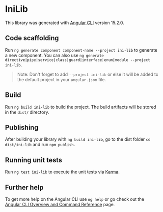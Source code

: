 # IniLib

This library was generated with [Angular CLI](https://github.com/angular/angular-cli) version 15.2.0.

## Code scaffolding

Run `ng generate component component-name --project ini-lib` to generate a new component. You can also use `ng generate directive|pipe|service|class|guard|interface|enum|module --project ini-lib`.
> Note: Don't forget to add `--project ini-lib` or else it will be added to the default project in your `angular.json` file.

## Build

Run `ng build ini-lib` to build the project. The build artifacts will be stored in the `dist/` directory.

## Publishing

After building your library with `ng build ini-lib`, go to the dist folder `cd dist/ini-lib` and run `npm publish`.

## Running unit tests

Run `ng test ini-lib` to execute the unit tests via [Karma](https://karma-runner.github.io).

## Further help

To get more help on the Angular CLI use `ng help` or go check out the [Angular CLI Overview and Command Reference](https://angular.io/cli) page.
